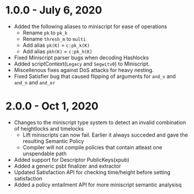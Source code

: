 # 1.0.0 - July 6, 2020

- Added the following aliases to miniscript for ease of operations 
	- Rename `pk` to `pk_k`
	- Rename `thresh_m` to `multi`
	- Add alias `pk(K)` = `c:pk_k(K)`
	- Add alias `pkh(K)` = `c:pk_h(K)`
- Fixed Miniscript parser bugs when decoding Hashlocks
- Added scriptContext(`Legacy` and `Segwitv0`) to Miniscript. 
- Miscellenous fixes against DoS attacks for heavy nesting.
- Fixed Satisfier bug that caused flipping of arguments for `and_v` and `and_n` and `and_or`

# 2.0.0 - Oct 1, 2020

- Changes to the miniscript type system to detect an invalid
  combination of heightlocks and timelocks
     - Lift miniscripts can now fail. Earlier it always succeded and gave
       the resulting Semantic Policy
     - Compiler will not compile policies that contain atleast one
     unspendable path
- Added support for Descriptor PublicKeys(xpub)
- Added a generic psbt finalizer and extractor
- Updated Satisfaction API for checking time/height before setting satisfaction
- Added a policy entailment API for more miniscript semantic analysisq